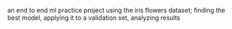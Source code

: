 an end to end ml practice project using the iris flowers dataset; finding the best model, applying it to a validation set, analyzing results
